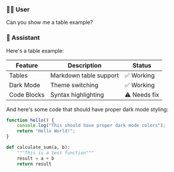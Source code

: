 ### 🧑‍💻 User

Can you show me a table example?

### 🤖 Assistant

Here's a table example:

| Feature | Description | Status |
|---------|-------------|--------|
| Tables | Markdown table support | ✅ Working |
| Dark Mode | Theme switching | ✅ Working |
| Code Blocks | Syntax highlighting | ⚠️ Needs fix |

And here's some code that should have proper dark mode styling:

```javascript
function hello() {
    console.log("This should have proper dark mode colors");
    return "Hello World!";
}
```

```python
def calculate_sum(a, b):
    """This is a test function"""
    result = a + b
    return result
```